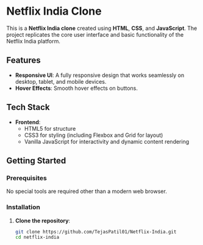 # Netflix India Clone

This is a **Netflix India clone** created using **HTML**, **CSS**, and **JavaScript**. The project replicates the core user interface and basic functionality of the Netflix India platform.

## Features

- **Responsive UI**: A fully responsive design that works seamlessly on desktop, tablet, and mobile devices.
- **Hover Effects**: Smooth hover effects on buttons.

## Tech Stack

- **Frontend**: 
  - HTML5 for structure
  - CSS3 for styling (including Flexbox and Grid for layout)
  - Vanilla JavaScript for interactivity and dynamic content rendering

## Getting Started

### Prerequisites

No special tools are required other than a modern web browser.

### Installation

1. **Clone the repository**:
   ```bash
   git clone https://github.com/TejasPatil01/Netflix-India.git
   cd netflix-india
